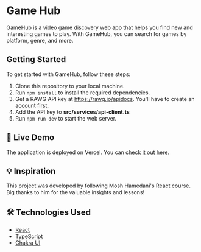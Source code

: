 # Game Hub

GameHub is a video game discovery web app that helps you find new and interesting games to play. With GameHub, you can search for games by platform, genre, and more.

## Getting Started

To get started with GameHub, follow these steps:


1. Clone this repository to your local machine.
2. Run `npm install` to install the required dependencies.
3. Get a RAWG API key at https://rawg.io/apidocs. You'll have to create an account first. 
4. Add the API key to **src/services/api-client.ts**
5. Run `npm run dev` to start the web server. 

## 🚀 Live Demo

The application is deployed on Vercel. You can [check it out here](https://game-hub-2-amber.vercel.app/).

## 💡 Inspiration

This project was developed by following Mosh Hamedani's React course. Big thanks to him for the valuable insights and lessons!

## 🛠️ Technologies Used

- [React](https://reactjs.org/)
- [TypeScript](https://www.typescriptlang.org/)
- [Chakra UI](https://chakra-ui.com/)
